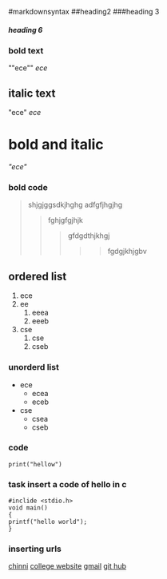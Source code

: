 #markdownsyntax
##heading2
###heading 3
##### heading 6
### bold text
""ece""
_ece_
## italic text
"ece"
_ece_
# bold and italic
_"ece"_
### bold code
> shjgjggsdkjhghg
> adfgfjhgjhg
>> fghjgfgjhjk
>>> gfdgdthjkhgj
>>>>> fgdgjkhjgbv
## ordered list
1. ece
2. ee
    1. eeea
    2. eeeb
3. cse
    1. cse
    2. cseb
### unorderd list
- ece
    - ecea
    - eceb
 - cse
    - csea
    - cseb
### code
```phthon
print("hellow")
```

### task insert a code of hello in c
``` 
#inclide <stdio.h>
void main()
{
printf("hello world");
}
```
### inserting urls
[chinni](https://www.example.com)
[college website](https://www.google.com/search?q=krishna+chaitanya+institute+of+technology+and+sciences&rlz=1C1JZAP_enIN867IN867&oq=krishna+chaitanya+institute+of+technology+and+sciences&aqs=chrome..69i57.29358j0j7&sourceid=chrome&ie=UTF-8)
[gmail](https://mail.google.com/mail/u/0/#inbox)
[git hub](https://github.com/allugantilakshmi431/chinni577/edit/main/README.md)
